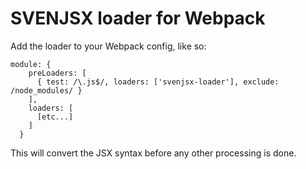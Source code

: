 # SVENJSX loader for Webpack

Add the loader to your Webpack config, like so:

```
module: {
    preLoaders: [
      { test: /\.js$/, loaders: ['svenjsx-loader'], exclude: /node_modules/ }
    ],
    loaders: [
      [etc...]
    ]
  }
```
This will convert the JSX syntax before any other processing is done.
